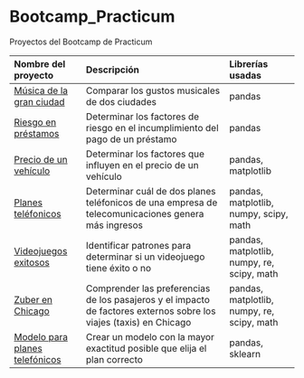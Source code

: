 # Bootcamp_Practicum
Proyectos del Bootcamp de Practicum

| Nombre del proyecto   | Descripción                          | Librerías usadas           |
| :-------------------- | :----------------------------------- |:---------------------------|
| [Música de la gran ciudad](https://github.com/MonicaDeN/Bootcamp_Practicum/blob/12558bf1f27773be362a2b82a175f731a9738539/Proyecto_1) | Comparar los gustos musicales de dos ciudades | pandas |
| [Riesgo en préstamos](https://github.com/MonicaDeN/Bootcamp_Practicum/blob/7b3dbe6c05a4fa414c07b2095fcfb7d1fcea795e/Proyecto_2) | Determinar los factores de riesgo en el incumplimiento del pago de un préstamo | pandas |
| [Precio de un vehículo](https://github.com/MonicaDeN/Bootcamp_Practicum/blob/7b3dbe6c05a4fa414c07b2095fcfb7d1fcea795e/Proyecto_3) | Determinar los factores que influyen en el precio de un vehículo | pandas, matplotlib |
| [Planes teléfonicos](https://github.com/MonicaDeN/Bootcamp_Practicum/blob/7b3dbe6c05a4fa414c07b2095fcfb7d1fcea795e/Proyecto_4) | Determinar cuál de dos planes teléfonicos de una empresa de telecomunicaciones genera más ingresos | pandas, matplotlib, numpy, scipy, math |
| [Videojuegos exitosos](https://github.com/MonicaDeN/Bootcamp_Practicum/blob/c42e997cb42be3be1015e71412d60b8c6b58a0e1/Proyecto_5) | Identificar patrones para determinar si un videojuego tiene éxito o no | pandas, matplotlib, numpy, re, scipy, math |
| [Zuber en Chicago](https://github.com/MonicaDeN/Bootcamp_Practicum/blob/c42e997cb42be3be1015e71412d60b8c6b58a0e1/Proyecto_6) | Comprender las preferencias de los pasajeros y el impacto de factores externos sobre los viajes (taxis) en Chicago | pandas, matplotlib, numpy, re, scipy, math |
| [Modelo para planes telefónicos](https://github.com/MonicaDeN/Bootcamp_Practicum/blob/c42e997cb42be3be1015e71412d60b8c6b58a0e1/Proyecto_7) | Crear un modelo con la mayor exactitud posible que elija el plan correcto | pandas, sklearn |